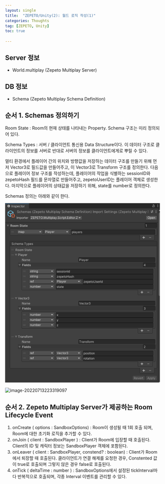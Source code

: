```yaml
---
layout: single
title:  "ZEPETO/Unity(2): 월드 로직 작성(1)"
categories: Thoughts
tag: [ZEPETO, Unity]
toc: true 

---
```


## Server 정보
- World.multiplay (Zepeto Multiplay Server)



## DB 정보

- Schema (Zepeto Multiplay Schema Definition)



## 순서 1. Schemas 정의하기

Room State : Room의 현재 상태를 나타내는 Property. Schema 구조는 미리 정의되어 있다.

Schema Types : 서버 / 클라이언트 통신용 Data Structure이다. 이 데이터 구조로 클라이언트의 정보를 서버로 반대로 서버의 정보를 클라이언트에게로 뿌릴 수 있다.

멀티 환경에서 플레이어 간의 위치와 방향값을 저장하는 데이터 구조를 만들기 위해 먼저 Vector3로 필드값을 만들어주고, 이 Vector3로 Transform 구조를 정의한다. 다음으로 플레이어 정보 구조를 작성하는데, 플레이어의 작업을 식별하는 sessionID와 zepetoHash 필드를 문자열로 만들어주고, zepetoUserID는 플레이어 객체로 생성한다. 마지막으로 플레이어의 상태값을 저장하기 위해, state를 number로 정의한다.

Schemas 정의는 아래와 같이 한다.

![image-20220713220902138](/assets/img/image-20220713220902138.png)

![image-20220713223319097](../images/2022-07-11-f2/image-20220713223319097.png)







## 순서 2. Zepeto Multiplay Server가 제공하는 Room Lifecycle Event

1. onCreate ( options : SandboxOptions) : Room이 생성될 때 1회 호출 되며, Room에 대한 초기화 로직을 추가할 수 있다.
2. onJoin ( client : SandboxPlayer ) : Client가 Room에 입장할 때 호출된다. Client의 ID 및 캐릭터 정보는 SandboxPlayer 객체에 포함된다.
3. onLeaver ( client : SandboxPlayer, constend? : boolean) : Client가 Room에서 퇴장할 때 호출된다. 클라이언트가 연결 해제를 요청한 경우, Constented 값이 true로 호출되며 그렇지 않은 경우 false로 호출된다.
4. onTick ( deltaTime : number ) : SandboxOptions에서 설정된 tickInterval마다 반복적으로 호출되며, 각종 Interval 이벤트를 관리할 수 있다.




